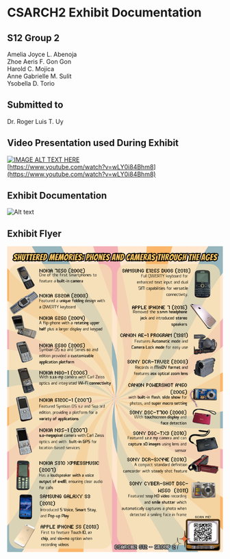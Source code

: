 # CSARCH2 Exhibit Documentation
## S12 Group 2
Amelia Joyce L. Abenoja <br>
Zhoe Aeris F. Gon Gon <br>
Harold C. Mojica <br>
Anne Gabrielle M. Sulit <br>
Ysobella D. Torio <br>
## Submitted to
Dr. Roger Luis T. Uy

## Video Presentation used During Exhibit
[![IMAGE ALT TEXT HERE](https://img.youtube.com/vi/wLY0i84Bhm8/0.jpg)](https://www.youtube.com/watch?v=wLY0i84Bhm8) <br>
[https://www.youtube.com/watch?v=wLY0i84Bhm8](https://www.youtube.com/watch?v=wLY0i84Bhm8)

## Exhibit Documentation
![Alt text](exhibit-documentation.png)

## Exhibit Flyer
![Alt text](flyer.png)